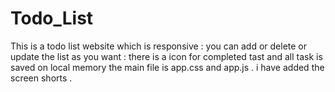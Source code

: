 # Todo_List
 
This is a todo list website which is responsive :
you can add or delete or update the list as you want :
there is a icon for completed tast and all task is saved on local memory 
the main file is app.css and app.js .
i have added the screen shorts .
